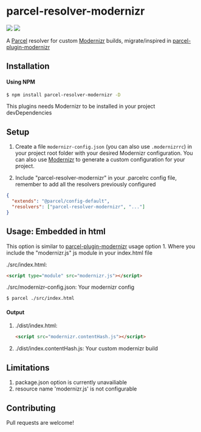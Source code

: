 # parcel-resolver-modernizr

[![](https://img.shields.io/npm/v/parcel-resolver-modernizr)](https://www.npmjs.com/package/parcel-resolver-modernizr) [![](https://img.shields.io/npm/dm/parcel-resolver-modernizr?style=plastic)](https://www.npmjs.com/package/parcel-resolver-modernizr)

A [Parcel](https://github.com/parcel-bundler/parcel) resolver for custom [Modernizr](https://github.com/Modernizr/Modernizr) builds, migrate/inspired in [parcel-plugin-modernizr](https://github.com/hirasso/parcel-plugin-modernizr/)

## Installation

#### Using NPM

```bash
$ npm install parcel-resolver-modernizr -D
```

This plugins needs Modernizr to be installed in your project devDependencies

## Setup

1. Create a file `modernizr-config.json` (you can also use `.modernizrrc`) in your project root folder with your desired Modernizr configuration. You can also use [Modernizr](https://modernizr.com/download) to generate a custom configuration for your project.

2. Include "parcel-resolver-modernizr" in your .parcelrc config file, remember to add all the resolvers previously configured

```json
{
  "extends": "@parcel/config-default",
  "resolvers": ["parcel-resolver-modernizr", "..."]
}
```

## Usage: Embedded in html

This option is similar to [parcel-plugin-modernizr](https://github.com/hirasso/parcel-plugin-modernizr) usage option 1. Where you include the "modernizr.js" js module in your index.html file

./src/index.html:

```html
<script type="module" src="modernizr.js"></script>
```

./src/modernizr-config.json: Your modernizr config

```bash
$ parcel ./src/index.html
```

#### Output

1. ./dist/index.html:

   ```html
   <script src="modernizr.contentHash.js"></script>
   ```

2. ./dist/index.contentHash.js: Your custom modernizr build

## Limitations

1. package.json option is currently unavailiable
2. resource name 'modernizr.js' is not configurable

## Contributing

Pull requests are welcome!
